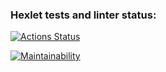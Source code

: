 ### Hexlet tests and linter status:
[![Actions Status](https://github.com/VladimirMastepanov/frontend-project-11/actions/workflows/hexlet-check.yml/badge.svg)](https://github.com/VladimirMastepanov/frontend-project-11/actions)

[![Maintainability](https://api.codeclimate.com/v1/badges/8c954f54421857af5f76/maintainability)](https://codeclimate.com/github/VladimirMastepanov/frontend-project-11/maintainability)
